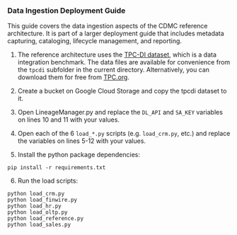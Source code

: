 ### Data Ingestion Deployment Guide

This guide covers the data ingestion aspects of the CDMC reference architecture. It is part of a larger deployment guide that includes metadata capturing, cataloging, lifecycle management, and reporting.  

1. The reference architecture uses the [TPC-DI dataset](https://www.tpc.org/tpcdi/default5.asp), which is a data integration benchmark. The data files are available for convenience from the `tpcdi` subfolder in the current directory. Alternatively, you can download them for free from [TPC.org](https://tpc.org/). 

2. Create a bucket on Google Cloud Storage and copy the tpcdi dataset to it. 

3. Open LineageManager.py and replace the `DL_API` and `SA_KEY` variables on lines 10 and 11 with your values. 

4. Open each of the 6 `load_*.py` scripts (e.g. `load_crm.py`, etc.) and replace the variables on lines 5-12 with your values. 

5. Install the python package dependencies:

`pip install -r requirements.txt`

6. Run the load scripts:

```
python load_crm.py
python load_finwire.py
python load_hr.py
python load_oltp.py
python load_reference.py
python load_sales.py
```

